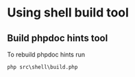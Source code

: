 Using shell build tool
======================

## Build phpdoc hints tool

To rebuild phpdoc hints run

```
php src\shell\build.php
```